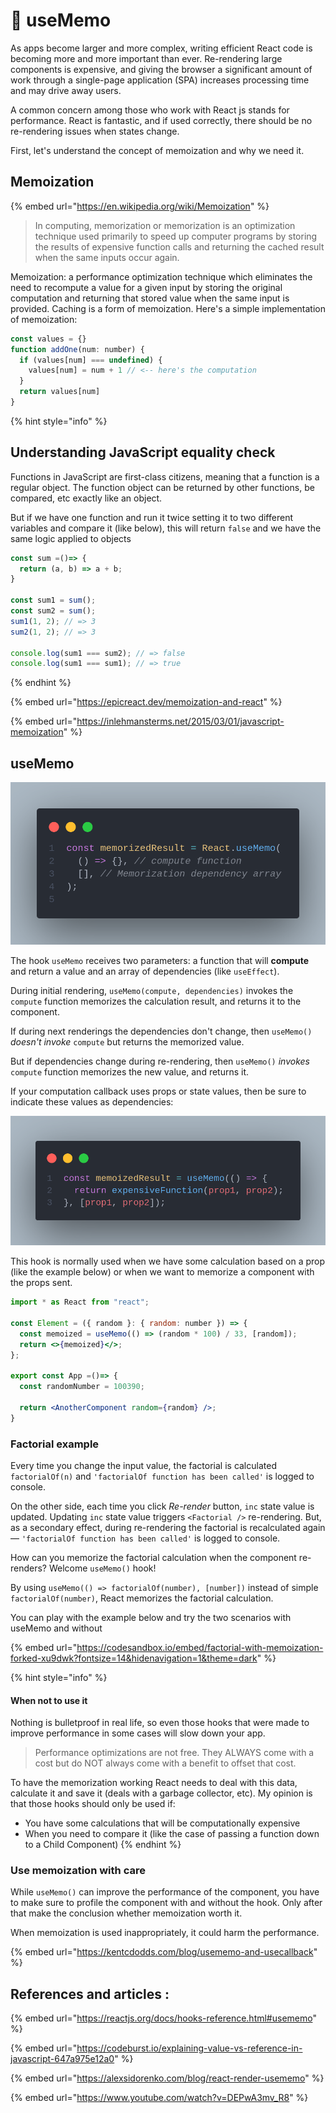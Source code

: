 # 🏁 useMemo

As apps become larger and more complex, writing efficient React code is becoming more and more important than ever. Re-rendering large components is expensive, and giving the browser a significant amount of work through a single-page application (SPA) increases processing time and may drive away users.

A common concern among those who work with React js stands for performance. React is fantastic, and if used correctly, there should be no re-rendering issues when states change.

First, let's understand the concept of memoization and why we need it.

## Memoization <a href="#f80e" id="f80e"></a>

{% embed url="https://en.wikipedia.org/wiki/Memoization" %}

> In computing, memorization or memorization is an optimization technique used primarily to speed up computer programs by storing the results of expensive function calls and returning the cached result when the same inputs occur again.

Memoization: a performance optimization technique which eliminates the need to recompute a value for a given input by storing the original computation and returning that stored value when the same input is provided. Caching is a form of memoization. Here's a simple implementation of memoization:

```jsx
const values = {}
function addOne(num: number) {
  if (values[num] === undefined) {
    values[num] = num + 1 // <-- here's the computation
  }
  return values[num]
}
```

{% hint style="info" %}
## Understanding JavaScript equality check <a href="#2855" id="2855"></a>

Functions in JavaScript are first-class citizens, meaning that a function is a regular object. The function object can be returned by other functions, be compared, etc exactly like an object.

But if we have one function and run it twice setting it to two different variables and compare it (like below), this will return `false` and we have the same logic applied to objects

```jsx
const sum =()=> {
  return (a, b) => a + b;
}

const sum1 = sum();
const sum2 = sum();
sum1(1, 2); // => 3
sum2(1, 2); // => 3

console.log(sum1 === sum2); // => false
console.log(sum1 === sum1); // => true
```
{% endhint %}

{% embed url="https://epicreact.dev/memoization-and-react" %}

{% embed url="https://inlehmansterms.net/2015/03/01/javascript-memoization" %}

## **useMemo** <a href="#bfb8" id="bfb8"></a>

![](../.gitbook/assets/fddffd.png)

The hook `useMemo` receives two parameters: a function that will **compute** and return a value and an array of dependencies (like `useEffect`).&#x20;

During initial rendering, `useMemo(compute, dependencies)` invokes the `compute`  function memorizes the calculation result, and returns it to the component.

If during next renderings the dependencies don't change, then `useMemo()` _doesn't invoke_ `compute` but returns the memorized value.

But if dependencies change during re-rendering, then `useMemo()` _invokes_ `compute` function  memorizes the new value, and returns it.

If your computation callback uses props or state values, then be sure to indicate these values as dependencies:

![](../.gitbook/assets/dfdf.png)

This hook is normally used when we have some calculation based on a prop (like the example below) or when we want to memorize a component with the props sent.

```jsx
import * as React from "react";

const Element = ({ random }: { random: number }) => {
  const memoized = useMemo(() => (random * 100) / 33, [random]);
  return <>{memoized}</>;
};

export const App =()=> {
  const randomNumber = 100390;

  return <AnotherComponent random={random} />;
}
```

### Factorial example

Every time you change the input value, the factorial is calculated `factorialOf(n)` and `'factorialOf function has been called'` is logged to console.

On the other side, each time you click _Re-render_ button, `inc` state value is updated. Updating `inc` state value triggers `<Factorial />` re-rendering. But, as a secondary effect, during re-rendering the factorial is recalculated again — `'factorialOf function has been called'` is logged to console.

How can you memorize the factorial calculation when the component re-renders? Welcome `useMemo()` hook!

By using `useMemo(() => factorialOf(number), [number])` instead of simple `factorialOf(number)`, React memorizes the factorial calculation.

You can play with the example below and try the two scenarios with useMemo and without

{% embed url="https://codesandbox.io/embed/factorial-with-memoization-forked-xu9dwk?fontsize=14&hidenavigation=1&theme=dark" %}

{% hint style="info" %}
#### **When not to use it** <a href="#e3e7" id="e3e7"></a>

Nothing is bulletproof in real life, so even those hooks that were made to improve performance in some cases will slow down your app.

> Performance optimizations are not free. They ALWAYS come with a cost but do NOT always come with a benefit to offset that cost.

To have the memorization working React needs to deal with this data, calculate it and save it (deals with a garbage collector, etc). My opinion is that those hooks should only be used if:

* You have some calculations that will be computationally expensive
* When you need to compare it (like the case of passing a function down to a Child Component)
{% endhint %}

### Use memoization with care <a href="#4-use-memoization-with-care" id="4-use-memoization-with-care"></a>

While `useMemo()` can improve the performance of the component, you have to make sure to profile the component with and without the hook. Only after that make the conclusion whether memoization worth it.

When memoization is used inappropriately, it could harm the performance.

{% embed url="https://kentcdodds.com/blog/usememo-and-usecallback" %}

## References and articles :

{% embed url="https://reactjs.org/docs/hooks-reference.html#usememo" %}

{% embed url="https://codeburst.io/explaining-value-vs-reference-in-javascript-647a975e12a0" %}

{% embed url="https://alexsidorenko.com/blog/react-render-usememo" %}

{% embed url="https://www.youtube.com/watch?v=DEPwA3mv_R8" %}
